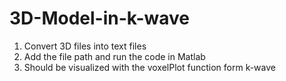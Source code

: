 # 3D-Model-in-k-wave
1. Convert 3D files into text files
2. Add the file path and run the code in Matlab
3. Should be visualized with the voxelPlot function form k-wave
